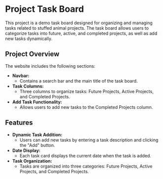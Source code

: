 # Project Task Board

This project is a demo task board designed for organizing and managing tasks related to stuffed animal projects. The task board allows users to categorize tasks into future, active, and completed projects, as well as add new tasks dynamically.

## Project Overview

The website includes the following sections:

- **Navbar:** 
  - Contains a search bar and the main title of the task board.
- **Task Columns:** 
  - Three columns to organize tasks: Future Projects, Active Projects, and Completed Projects.
- **Add Task Functionality:** 
  - Allows users to add new tasks to the Completed Projects column.

## Features

- **Dynamic Task Addition:**
  - Users can add new tasks by entering a task description and clicking the "Add" button.
- **Date Display:**
  - Each task card displays the current date when the task is added.
- **Task Organization:**
  - Tasks are organized into three categories: Future Projects, Active Projects, and Completed Projects.
